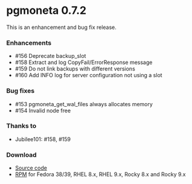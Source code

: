 # pgmoneta 0.7.2

This is an enhancement and bug fix release.

### Enhancements

* #156 Deprecate backup_slot
* #158 Extract and log CopyFail/ErrorResponse message
* #159 Do not link backups with different versions
* #160 Add INFO log for server configuration not using a slot

### Bug fixes

* #153 pgmoneta_get_wal_files always allocates memory
* #154 Invalid node free

### Thanks to

* Jubilee101: #158, #159

### Download

* [Source code](https://github.com/pgmoneta/pgmoneta/releases/download/0.7.2/pgmoneta-0.7.2.tar.gz)
* [RPM](https://yum.postgresql.org) for Fedora 38/39, RHEL 8.x, RHEL 9.x, Rocky 8.x and Rocky 9.x

